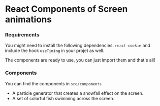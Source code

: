 # React Components of Screen animations

### Requirements

You might need to install the following dependencies: `react-cookie` and include the hook `useTiming` in your projet as well.

The components are ready to use, you can just import them and that's all!

### Components

You can find the components in `src/components`

- A particle generator that creates a snowfall effect on the screen.
- A set of colorful fish swimming across the screen.
